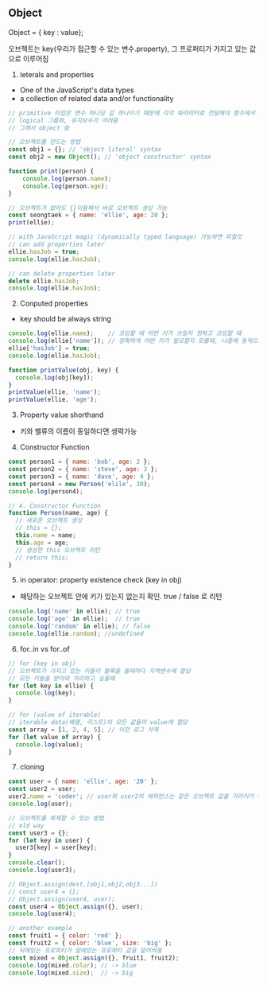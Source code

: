 ## Object

Object = { key : value};

오브젝트는 key(우리가 접근할 수 있는 변수.property), 그 프로퍼티가 가지고 있는 값으로 이루어짐



1. leterals and properties 

- One of the JavaScript's data types
- a collection of related data and/or functionality

```js
// primitive 타입은 변수 하나당 값 하나이기 때문에 각각 파라미터로 전달해야 함수에서 사용 가능
// logical 그룹화, 유지보수가 어려움
// 그래서 object 씀

// 오브젝트를 만드는 방법
const obj1 = {}; // 'object literal' syntax
const obj2 = new Object(); // 'object constructor' syntax

function print(person) {
    console.log(person.name);
    console.log(person.age);
}

// 오브젝트가 없어도 {}이용해서 바로 오브젝트 생성 가능
const seongtaek = { name: 'ellie', age: 20 };
print(ellie);

// with JavaScript magic (dynamically typed language) 가능하면 피할것
// can add properties later
ellie.hasJob = true;
console.log(ellie.hasJob);

// can delete properties later
delete ellie.hasJob;
console.log(ellie.hasJob);
```



2. Conputed properties

* key should be always string

```js
console.log(ellie.name);	// 코딩할 때 어떤 키가 쓰일지 정하고 코딩할 때
console.log(ellie['name']); // 정확하게 어떤 키가 필요할지 모를때, 나중에 동적으로 key의 value를 받아와야할 때 
ellie['hasJob'] = true;
console.log(ellie.hasJob);

function printValue(obj, key) {
  console.log(obj[key]);
}
printValue(ellie, 'name');
printValue(ellie, 'age');
```



3. Property value shorthand

* 키와 밸류의 이름이 동일하다면 생략가능

4. Constructor Function

```js
const person1 = { name: 'bob', age: 2 };
const person2 = { name: 'steve', age: 3 };
const person3 = { name: 'dave', age: 4 };
const person4 = new Person('elile', 30);
console.log(person4);

// 4. Constructor Function
function Person(name, age) {
  // 새로운 오브젝트 생성
  // this = {};
  this.name = name;
  this.age = age;
  // 생성한 this 오브젝트 리턴
  // return this;
}
```



5. in operator: property existence check (key in obj)

* 해당하는 오브젝트 안에 키가 있는지 없는지 확인. true / false 로 리턴

```js
console.log('name' in ellie); // true
console.log('age' in ellie);  // true
console.log('random' in ellie); // false
console.log(ellie.random); //undefined
```



6. for..in vs for..of

```js
// for (key in obj)
// 오브젝트가 가지고 있는 키들이 블록을 돌때마다 지역변수에 할당
// 모든 키들을 받아와 처리하고 싶을때
for (let key in ellie) {
  console.log(key);
}

// for (value of iterable)
// iterable data(배열, 리스트)의 모든 값들이 value에 할당
const array = [1, 2, 4, 5]; // 이전 로그 삭제
for (let value of array) {
  console.log(value);
}
```



7. cloning

```js
const user = { name: 'ellie', age: '20' };
const user2 = user;
user2.name = 'coder'; // user와 user2의 레퍼런스는 같은 오브젝트 값을 가리키기 때문에 user도 바뀜
console.log(user);

// 오브젝트를 복제할 수 있는 방법
// old way
const user3 = {};
for (let key in user) {
  user3[key] = user[key];
}
console.clear();
console.log(user3);

// Object.assign(dest,[obj1,obj2,obj3...])
// const user4 = {}; 
// Object.assign(user4, user);
const user4 = Object.assign({}, user);
console.log(user4);

// another example
const fruit1 = { color: 'red' };
const fruit2 = { color: 'blue', size: 'big' };
// 뒤에있는 프로퍼티가 앞에있는 프로퍼티 값을 덮어씌움
const mixed = Object.assign({}, fruit1, fruit2);
console.log(mixed.color); // -> blue
console.log(mixed.size);  // -> big
```



